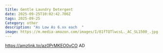 ```yaml
---
title: Gentle Laundry Detergent
date: 2025-09-25T10:02:42.706Z
tags: 2025-09-25
Category: other
description: "As Low As 6.xx each  "
image: https://m.media-amazon.com/images/I/81fTQTlwcsL._AC_SL1500_.jpg
---
```

https://amzlink.to/az0PrMKEO0vCO
AD